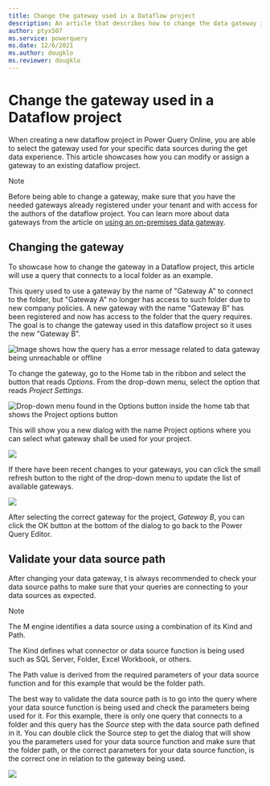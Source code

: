 ```yaml
---
title: Change the gateway used in a Dataflow project
description: An article that describes how to change the data gateway in Power Query Online dataflow projects
author: ptyx507
ms.service: powerquery
ms.date: 12/6/2021
ms.author: dougklo
ms.reviewer: dougklo
---
```

# Change the gateway used in a Dataflow project

When creating a new dataflow project in Power Query Online, you are able to select the gateway used for your specific data sources during the get data experience. This article showcases how you can modify or assign a gateway to an existing dataflow project.

>[!NOTE]
>Before being able to change a gateway, make sure that you have the needed gateways already registered under your tenant and with access for the authors of the dataflow project. You can learn more about data gateways from the article on [using an on-premises data gateway](https://docs.microsoft.com/power-query/dataflows/using-dataflows-with-on-premises-data).

## Changing the gateway
To showcase how to change the gateway in a Dataflow project, this article will use a query that connects to a local folder as an example.

This query used to use a gateway by the name of "Gateway A" to connect to the folder, but "Gateway A" no longer has access to such folder due to new company policies. A new gateway with the name "Gateway B" has been registered and now has access to the folder that the query requires. The goal is to change the gateway used in this dataflow project so it uses the new "Gateway B".

![Image shows how the query has a error message related to data gateway being unreachable or offline](Desktop\gateway\gateway-error.png)

To change the gateway, go to the Home tab in the ribbon and select the button that reads *Options*. From the drop-down menu, select the option that reads *Project Settings*.

![Drop-down menu found in the Options button inside the home tab that shows the Project options button](Desktop\gateway\project-options.png)

This will show you a new dialog with the name Project options where you can select what gateway shall be used for your project.

![](Desktop\gateway\project-options-dialog.png)

If there have been recent changes to your gateways, you can click the small refresh button to the right of the drop-down menu to update the list of available gateways.

![](Desktop\gateway\project-options-dialog-change-gateway.png)

After selecting the correct gateway for the project, *Gateway B*, you can click the OK button at the bottom of the dialog to go back to the Power Query Editor.

## Validate your data source path

After changing your data gateway, t is always recommended to check your data source paths to make sure that your queries are connecting to your data sources as expected. 

>[!Note]
>The M engine identifies a data source using a combination of its Kind and Path.
>
>The Kind defines what connector or data source function is being used such as SQL Server, Folder, Excel Workbook, or others.
>
>The Path value is derived from the required parameters of your data source function and for this example that would be the folder path.

The best way to validate the data source path is to go into the query where your data source function is being used and check the parameters being used for it. For this example, there is only one query that connects to a folder and this query has the *Source* step with the data source path defined in it. You can double click the Source step to get the dialog that will show you the parameters used for your data source function and make sure that the folder path, or the correct parameters for your data source function, is the correct one in relation to the gateway being used.

![](Desktop\gateway\data-source-path.png)